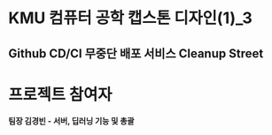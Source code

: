 # KMU 컴퓨터 공학 캡스톤 디자인(1)_3
## Github CD/CI 무중단 배포 서비스 Cleanup Street

# 프로젝트 참여자

#### 팀장 김경빈 - 서버, 딥러닝 기능 및 총괄 